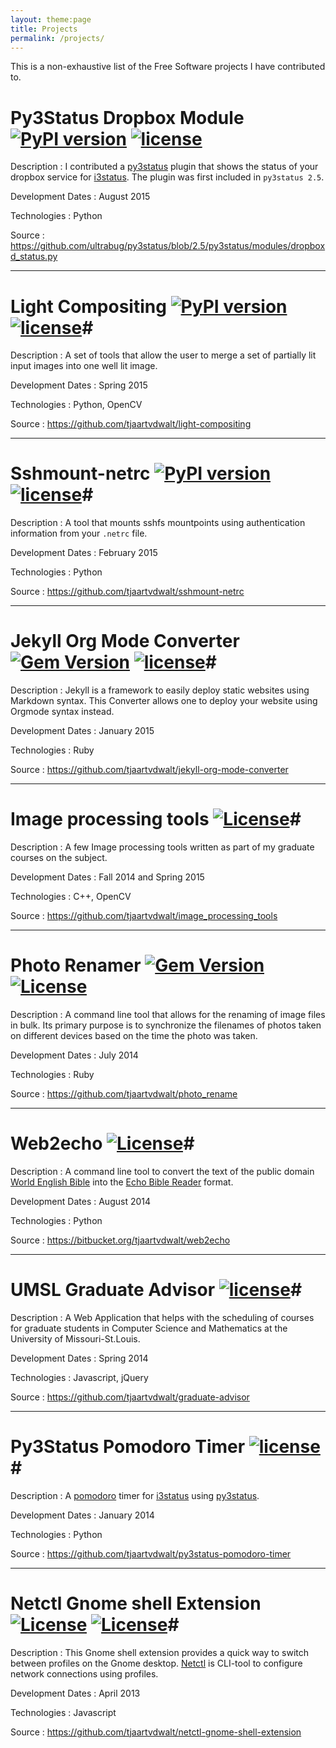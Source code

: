 ```yaml
---
layout: theme:page
title: Projects
permalink: /projects/
---
```

This is a non-exhaustive list of the Free Software projects I have contributed to.

# Py3Status Dropbox Module [![PyPI version](https://badge.fury.io/py/py3status.svg)](http://badge.fury.io/py/py3status) [![license](https://img.shields.io/badge/license-MIT-blue.svg)](http://opensource.org/licenses/MIT) #

Description
: I contributed a [py3status](https://github.com/ultrabug/py3status) plugin that shows the status of your dropbox service for [i3status](http://i3wm.org/i3status/manpage.html). The plugin was first included in `py3status 2.5`.

Development Dates
: August 2015

Technologies
: Python

Source
: <https://github.com/ultrabug/py3status/blob/2.5/py3status/modules/dropboxd_status.py>


-----

# Light Compositing [![PyPI version](https://badge.fury.io/py/light-compositing.svg)](http://badge.fury.io/py/light-compositing) [![license](https://img.shields.io/badge/license-MIT-blue.svg)](http://opensource.org/licenses/MIT)#

Description
: A set of tools that allow the user to merge a set of partially lit input images into one well lit image.

Development Dates
: Spring 2015

Technologies
: Python, OpenCV

Source
: <https://github.com/tjaartvdwalt/light-compositing>

-----

# Sshmount-netrc [![PyPI version](https://badge.fury.io/py/sshmount-netrc.svg)](http://badge.fury.io/py/sshmount-netrc) [![license](https://img.shields.io/badge/license-MIT-blue.svg)](http://opensource.org/licenses/MIT)#

Description
: A tool that mounts sshfs mountpoints using authentication information from your `.netrc` file.

Development Dates
: February 2015

Technologies
: Python

Source
: <https://github.com/tjaartvdwalt/sshmount-netrc>

-----

# Jekyll Org Mode Converter [![Gem Version](https://badge.fury.io/rb/jekyll-org-mode-converter.svg)](http://badge.fury.io/rb/jekyll-org-mode-converter) [![license](https://img.shields.io/badge/license-MIT-blue.svg)](http://opensource.org/licenses/MIT)#

Description
: Jekyll is a framework to easily deploy static websites using Markdown syntax. This Converter allows one to deploy  your website using Orgmode syntax instead.

Development Dates
: January 2015

Technologies
: Ruby

Source
: <https://github.com/tjaartvdwalt/jekyll-org-mode-converter>


-----

# Image processing tools [![License](https://img.shields.io/badge/license-GPLv3-blue.svg)](https://gnu.org/licenses/gpl-3.0-standalone.html)#

Description
: A few Image processing tools written as part of my graduate courses on the subject.

Development Dates
: Fall 2014 and Spring 2015

Technologies
: C++, OpenCV

Source
: <https://github.com/tjaartvdwalt/image_processing_tools>

-----

# Photo Renamer [![Gem Version](https://badge.fury.io/rb/photo_rename.svg)](http://badge.fury.io/rb/photo_rename) [![License](https://img.shields.io/badge/license-GPLv3-blue.svg)](https://gnu.org/licenses/gpl-3.0-standalone.html) #

Description
: A command line tool that allows for the renaming of image files in bulk. Its primary purpose is to synchronize the filenames of photos taken on different devices based on the time the photo was taken. 

Development Dates
: July 2014

Technologies
: Ruby

Source
: <https://github.com/tjaartvdwalt/photo_rename>


-----

# Web2echo [![License](https://img.shields.io/badge/license-GPLv3-blue.svg)](https://gnu.org/licenses/gpl-3.0-standalone.html)#

Description
: A command line tool to convert the text of the public domain [World English Bible](http://www.ebible.org/web/) into the [Echo Bible Reader](https://bitbucket.org/jpolcol/echobible) format.

Development Dates
: August 2014

Technologies
: Python

Source
: <https://bitbucket.org/tjaartvdwalt/web2echo>

-----

# UMSL Graduate Advisor [![license](https://img.shields.io/badge/license-MIT-blue.svg)](http://opensource.org/licenses/MIT)#

Description
: A Web Application that helps with the scheduling of courses for graduate students in Computer Science and Mathematics at the University of Missouri-St.Louis.

Development Dates
: Spring 2014

Technologies
: Javascript, jQuery

Source
: <https://github.com/tjaartvdwalt/graduate-advisor>

-----

# Py3Status Pomodoro Timer [![license](https://img.shields.io/badge/license-MIT-blue.svg)](http://opensource.org/licenses/MIT)#

Description
: A [pomodoro](http://pomodorotechnique.com/) timer for [i3status](http://i3wm.org/i3status/manpage.html) using [py3status](https://github.com/ultrabug/py3status).

Development Dates
: January 2014

Technologies
: Python

Source
: <https://github.com/tjaartvdwalt/py3status-pomodoro-timer>

-----

# Netctl Gnome shell Extension [![License](https://img.shields.io/badge/gnome--shell--extension-1.0.0-brightgreen.svg)](https://extensions.gnome.org/extension/654/netctl-menu/) [![License](https://img.shields.io/badge/license-GPLv3-blue.svg)](https://gnu.org/licenses/gpl-3.0-standalone.html)#

Description
: This Gnome shell extension provides a quick way to switch between profiles on the Gnome desktop. [Netctl](https://wiki.archlinux.org/index.php/netctl) is CLI-tool to configure network connections using profiles.

Development Dates
: April 2013

Technologies
: Javascript

Source
: <https://github.com/tjaartvdwalt/netctl-gnome-shell-extension>
